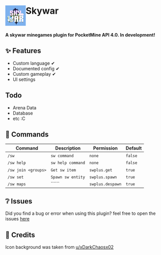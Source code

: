 <h1>Skywar<img src="assets/icon.png" height="64" width="64" align="left" alt=""></h1><br>

<b>A skywar minegames plugin for PocketMine API 4.0. In development!</b><br>

## ✨ Features
- Custom language ✔
- Documented config ✔
- Custom gameplay ✔
- UI settings 

## Todo
- Arena Data
- Database
- etc :C
## 💬 Commands

| Command                 | Description  | Permission             | Default     |
|-------------------------|--------------|------------------------|-------------|
| ```/sw```               | ```sw command``` | ```none```             | ```false``` |
| ```/sw help```          | ```sw help command``` | ```none```             | ```false``` |
| ```/sw join <groups>``` | ```Get sw item``` | ```swplus.get```     | ```true```  |
| ```/sw set```           | ```Spawn sw entity``` | ```swplus.spawn```   | ```true```  |
| ```/sw maps```          | `````` | ```swplus.despawn``` | ```true```  |

## ❔ Issues

Did you find a bug or error when using this plugin? feel free to open the
issues [here](https://github.com/Arisify/Skywar/issues/new)

## 🌟 Credits

Icon background was taken from [u/xDarkChaosx02](https://www.reddit.com/r/Minecraft/comments/pc0ao8/created_a_skywars_island_thoughts_ideas)
